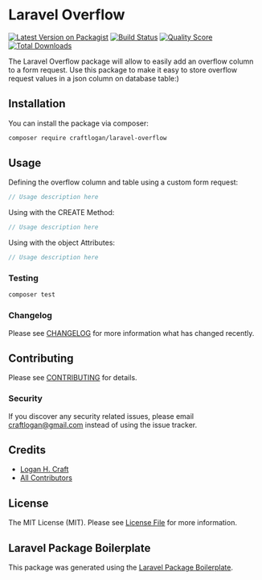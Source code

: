 # Laravel Overflow

[![Latest Version on Packagist](https://img.shields.io/packagist/v/craftlogan/laravel-overflow.svg?style=flat-square)](https://packagist.org/packages/craftlogan/laravel-overflow)
[![Build Status](https://img.shields.io/travis/craftlogan/laravel-overflow/master.svg?style=flat-square)](https://travis-ci.org/craftlogan/laravel-overflow)
[![Quality Score](https://img.shields.io/scrutinizer/g/craftlogan/laravel-overflow.svg?style=flat-square)](https://scrutinizer-ci.com/g/craftlogan/laravel-overflow)
[![Total Downloads](https://img.shields.io/packagist/dt/craftlogan/laravel-overflow.svg?style=flat-square)](https://packagist.org/packages/craftlogan/laravel-overflow)

The Laravel Overflow package will allow to easily add an overflow column to a form request. Use this package to make it easy to store overflow request values in a json column on database table:)
## Installation

You can install the package via composer:

```bash
composer require craftlogan/laravel-overflow
```

## Usage

Defining the overflow column and table using a custom form request:

``` php
// Usage description here
```

Using with the CREATE Method:

``` php
// Usage description here
```

Using with the object Attributes:

``` php
// Usage description here
```

### Testing

``` bash
composer test
```

### Changelog

Please see [CHANGELOG](CHANGELOG.md) for more information what has changed recently.

## Contributing

Please see [CONTRIBUTING](CONTRIBUTING.md) for details.

### Security

If you discover any security related issues, please email craftlogan@gmail.com instead of using the issue tracker.

## Credits

- [Logan H. Craft](https://github.com/craftlogan)
- [All Contributors](../../contributors)

## License

The MIT License (MIT). Please see [License File](LICENSE.md) for more information.

## Laravel Package Boilerplate

This package was generated using the [Laravel Package Boilerplate](https://laravelpackageboilerplate.com).
